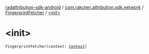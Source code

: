 [radattribution-sdk-android](../../index.md) / [com.rakuten.attribution.sdk.network](../index.md) / [FingerprintFetcher](index.md) / [&lt;init&gt;](./-init-.md)

# &lt;init&gt;

`FingerprintFetcher(context: `[`Context`](https://developer.android.com/reference/android/content/Context.html)`)`